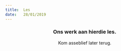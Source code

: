 ```yaml
---
title:  Les
date:   28/01/2019
---
```


### <center>Ons werk aan hierdie les.</center>
<center>Kom asseblief later terug.</center>